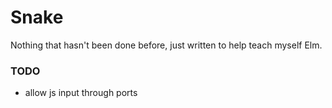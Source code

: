 # Snake

Nothing that hasn't been done before, just written to help teach myself Elm.

### TODO
- allow js input through ports
